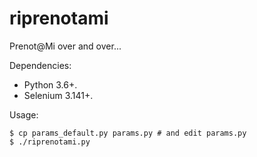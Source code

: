 # riprenotami
Prenot@Mi over and over...

Dependencies:
* Python 3.6+.
* Selenium 3.141+.

Usage:

```shell
$ cp params_default.py params.py # and edit params.py
$ ./riprenotami.py
```